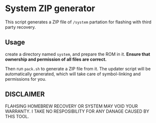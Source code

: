# System ZIP generator

This script generates a ZIP file of `/system` partation for 
flashing with third party recovery.

## Usage

create a directory named `system`, and prepare the ROM in it.
**Ensure that ownership and permission of all files are correct.**

Then run `pack.sh` to generate a ZIP file from it.
The updater script will be automatically generated, 
which will take care of symbol-linking and permissions for you.


## DISCLAIMER

FLAHSING HOMEBREW RECOVERY OR SYSTEM MAY VOID YOUR WARRANTY.
I TAKE NO RESPOSIBILITY FOR ANY DANAGE CAUSED BY THIS TOOL.

